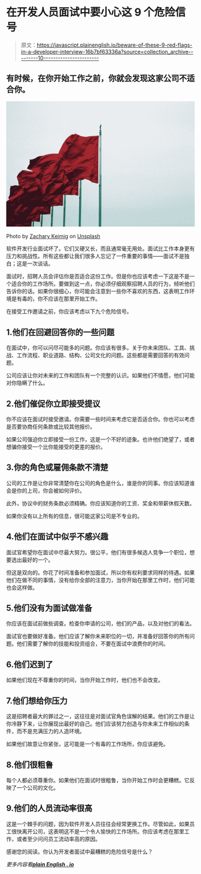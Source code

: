 # 在开发人员面试中要小心这 9 个危险信号

> 原文：<https://javascript.plainenglish.io/beware-of-these-9-red-flags-in-a-developer-interview-16b7bf63336a?source=collection_archive---------10----------------------->

## 有时候，在你开始工作之前，你就会发现这家公司不适合你。

![](img/770367bdc27aac883c0b7e39bfd6e666.png)

Photo by [Zachary Keimig](https://unsplash.com/@zacharykeimig?utm_source=unsplash&utm_medium=referral&utm_content=creditCopyText) on [Unsplash](https://unsplash.com/s/photos/red-flag?utm_source=unsplash&utm_medium=referral&utm_content=creditCopyText)

软件开发行业面试坏了。它们又硬又长，而且通常毫无用处。面试比工作本身更有压力和挑战性。所有这些都让我们很多人忘记了一件重要的事情——面试不是独白；这是一次谈话。

面试时，招聘人员会评估你是否适合这份工作。但是你也应该考虑一下这是不是一个适合你的工作场所。要做到这一点，你必须仔细观察招聘人员的行为，倾听他们告诉你的话。如果你很细心，你可能会注意到一些你不喜欢的东西，这表明工作环境是有毒的，你不应该在那里开始工作。

在接受工作邀请之前，你应该考虑以下九个危险信号。

## 1.他们在回避回答你的一些问题

在面试中，你可以问尽可能多的问题。你应该有很多。关于你未来团队、工具、挑战、工作流程、职业道路、结构、公司文化的问题。这些都是需要回答的有效问题。

公司应该让你对未来的工作和团队有一个完整的认识。如果他们不情愿，他们可能对你隐瞒了什么。

## 2.他们催促你立即接受提议

你不应该在面试时接受邀请。你需要一些时间来考虑它是否适合你。你也可以考虑是否要协商任何条款或比较其他报价。

如果公司强迫你立即接受一份工作，这是一个不好的迹象。也许他们绝望了，或者想骗你接受一个比你能接受的更差的报价。

## 3.你的角色或雇佣条款不清楚

公司的工作是让你非常清楚你在公司的角色是什么，谁是你的同事。你应该知道谁会是你的上司，你会被如何评价。

此外，协议中的财务条款必须精确。你应该知道你的工资、奖金和带薪休假天数。

如果你没有以上所有的信息，很可能这家公司是不专业的。

## 4.他们在面试中似乎不感兴趣

面试官希望你在面试中尽最大努力。很公平，他们有很多候选人竞争一个职位，想要选出最好的一个。

但这是双向的。你花了时间准备和参加面试，所以你有权利要求同样的待遇。如果他们在做不同的事情，没有给你全部的注意力，当你开始在那里工作时，他们可能也会这样做。

## 5.他们没有为面试做准备

你应该在面试前做些调查。检查你申请的公司，他们的产品，以及对他们的看法。

面试官也要做好准备。他们应该了解你未来职位的一切，并准备好回答你的所有问题。他们需要了解你的技能和投资组合，不要在面试中浪费你的时间。

## 6.他们迟到了

如果他们现在不尊重你的时间，当你开始工作时，他们也不会改变。

## 7.他们想给你压力

这是招聘者最大的罪过之一，这往往是对面试官角色误解的结果。他们的工作是让你冷静下来，让你展现出最好的自己。他们应该努力创造与你未来工作相似的条件，而不是充满压力的人造环境。

如果他们故意让你紧张，这可能是一个有毒的工作场所，你应该避免。

## 8.他们很粗鲁

每个人都必须尊重你。如果他们在面试时很粗鲁，当你开始工作时会更糟糕。它反映了一个公司的文化。

## 9.他们的人员流动率很高

这是一个棘手的问题，因为软件开发人员往往会经常更换工作。尽管如此，如果员工很快离开公司，这表明这不是一个令人愉快的工作场所。你应该考虑在那里工作，或者至少问问员工流动率高的原因。

感谢您的阅读。你认为开发者面试中最糟糕的危险信号是什么？

*更多内容看*[***plain English . io***](http://plainenglish.io/)